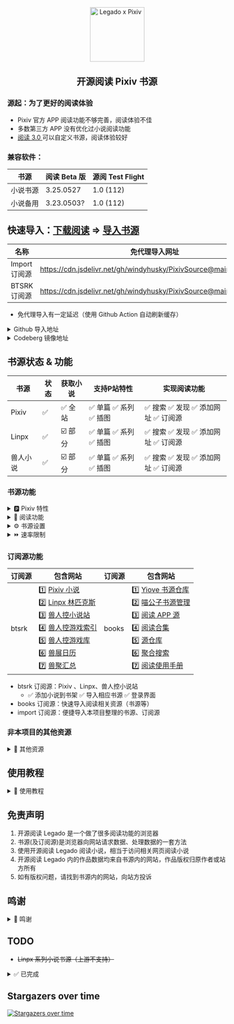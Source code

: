 <div align="center">
<img width="125" height="125" src="doc/pic/Legado-Pixiv.png" alt="Legado x Pixiv"/>

## 开源阅读 Pixiv 书源
</div>


### 源起：为了更好的阅读体验
- Pixiv 官方 APP 阅读功能不够完善，阅读体验不佳
- 多数第三方 APP 没有优化过小说阅读功能
- [阅读 3.0 ](https://github.com/gedoor/legado) 可以自定义书源，阅读体验较好


### 兼容软件：
| 书源　　 | 阅读 Beta 版 | 源阅 Test Flight |
| ------ | ----------- | --------------- |
| 小说书源 | 3.25.0527   | 1.0 (112)       |
| 小说备用 | 3.23.0503?  | 1.0 (112)       |


## 快速导入：[下载阅读](./doc/Download.md) =>  [导入书源](./doc/Import.md)

| 名称          | 免代理导入网址                                                         |
| ------------ | ------------------------------------------------------------------- |
| Import 订阅源 | https://cdn.jsdelivr.net/gh/windyhusky/PixivSource@main/import.json |
| BTSRK 订阅源  | https://cdn.jsdelivr.net/gh/windyhusky/PixivSource@main/btsrk.json  |
- 免代理导入有一定延迟（使用 Github Action 自动刷新缓存）


<details>
<summary> Github 导入地址 </summary>

| 名称           | [Github 项目网址](https://github.com/windyhusky/PixivSource)               |
| ------------- | ------------------------------------------------------------------------- |
| Pixiv 书源　   | https://raw.githubusercontent.com/windyhusky/PixivSource/main/pixiv.json  |
| Linpx 书源　   | https://raw.githubusercontent.com/windyhusky/PixivSource/main/linpx.json  |
| 兽人小说站书源  | https://raw.githubusercontent.com/windyhusky/PixivSource/main/linpx.json  |
| BTSRK 订阅源   | https://raw.githubusercontent.com/windyhusky/PixivSource/main/btsrk.json  |
| Books 订阅源   | https://raw.githubusercontent.com/windyhusky/PixivSource/main/books.json  |
| Import 订阅源  | https://raw.githubusercontent.com/windyhusky/PixivSource/main/import.json |

> 更多导入方法详见：
> **[导入书源](./doc/ImportBookSource.md)** &
> **[导入订阅源](./doc/ImportRssSource.md)**
</details>


<details>
<summary> Codeberg 镜像地址 </summary>

| 名称           | [Codeberg 镜像网址](https://codeberg.org/DowneyRem/PixivSource)　       |
| ------------- | ---------------------------------------------------------------------- |
| Pixiv 书源　   | https://codeberg.org/DowneyRem/PixivSource/raw/branch/main/pixiv.json  |
| Linpx 书源　   | https://codeberg.org/DowneyRem/PixivSource/raw/branch/main/linpx.json  |
| 兽人小说站书源  | https://codeberg.org/DowneyRem/PixivSource/raw/branch/main/linpx.json  |
| BTSRK 订阅源   | https://codeberg.org/DowneyRem/PixivSource/raw/branch/main/btsrk.json  |
| Books 订阅源   | https://codeberg.org/DowneyRem/PixivSource/raw/branch/main/books.json  |
| Import 订阅源  | https://codeberg.org/DowneyRem/PixivSource/raw/branch/main/import.json |
- [Codeberg](https://codeberg.org/DowneyRem/PixivSource) 免代理，更新无延迟（网站服务不是很稳定）
</details>



## 书源状态 & 功能
| 书源      | 状态 | 获取小说 | 支持P站特性 | 实现阅读功能 |
| -------- | --- | ------- | --------- | ---------- |
| Pixiv    | ✅ | ✅ 全站 | ✅ 单篇 ✅ 系列 ✅ 插图 | ✅ 搜索 ✅ 发现 ✅ 添加网址 ✅ 订阅源 |
| Linpx    | ✅ | ☑️ 部分 | ✅ 单篇 ✅ 系列 ✅ 插图 | ✅ 搜索 ✅ 发现 ✅ 添加网址 ✅ 订阅源 |
| 兽人小说  | ✅ | ☑️ 部分 | ✅ 单篇 ✅ 系列 ✅ 插图 | ✅ 搜索 ✅ 发现 ✅ 添加网址 ✅ 订阅源 |

### 书源功能
<details><summary> 🅿️ Pixiv 特性 </summary>

#### 已支持 Pixiv 特性
- ✅ 单篇小说：Pixiv 小说投稿时的【单篇完结作品】，即短篇小说
- ✅ 系列小说：Pixiv 小说投稿时的【连载系列作品】，即长篇小说
- <details><summary> ✅ ⭐️ 小说功能 </summary>
  
  - ✅ 关注作者（最新小说）
    - 发现：✅ 查看关注作者的最新小说
    - 登录界面：✅ 关注作者 ✅ 取消关注
  - ✅ 追更列表 
    - 发现：✅ 查看追更列表 
    - 登录界面：✅ 加入追更 ✅ 取消追更
  - ✅ 收藏小说
    - 发现：✅ 查看收藏（公开 & 私密）✅ 查看他人收藏（设置源变量）
    - 登录界面：✅ 加入收藏 ✅ 取消收藏
  - ✅ 小说书签
    - 发现：✅ 查看书签（第1页）
    - 登录界面：✅ 加入书签 ✅ 删除书签
  - ✅ 章节评论
    - 章节正文：✅ 查看评论
    - 登录界面：✅ 发送评论 ✅ 删除评论
  - ✅ 推荐小说
  - ✅ 发现小说
  - ✅ 首页推荐
  </details>

- <details><summary> ✅ 🆕 最新 企划 约稿 </summary>
  
  - ✅ R18 小说
  - ✅ 一般小说（默认隐藏）
    >（可在书源设置中修改 `SHOW_GENERAL_NEW` )，更改后需要在发现页面刷新分类（发现：长按"Pixiv"，刷新）
  </details>

- <details><summary> ✅ 👑 小说排行 </summary>
  
  - ✅ R18 小说排行榜
  - ✅ 一般小说排行榜（默认隐藏）
    > (可在书源设置中修改 `SHOW_GENERAL_RANK` )，更改后需要在发现页面刷新分类（发现：长按"Pixiv"，刷新）
  </details>

- <details><summary> ✅ 🔥 原创热门 </summary>

  - ✅ R18 小说热门分类（默认隐藏）
  - ✅ 一般小说热门分类（默认隐藏）
    >（可在书源设置中修改 `SHOW_GENERAL_GENRE` `SHOW_GENERAL_GENRE` )，更改后需要在发现页面刷新分类（发现：长按"Pixiv"，刷新）
  </details>
  
- <details><summary> ✅ 🔧 小说工具（标记符号） </summary>

  - ✅ 完美支持的标记符
    - ✅ `[uploadedimage:自动生成ID]` 通过上传图片添加插画
    - ✅ `[pixivimage:作品ID-序号]` 通过作品ID添加插画
  - ☑️ 受阅读功能限制，无法完美支持的标记符
    - ☑️ `[newpage]` 分页
    - ☑️ `[chapter:章节名称]` 添加本章标题
    - ☑️ `[jump:链接目标的页面编号]` 页面跳转
    - ☑️ `[[jumpuri:标题 > 链接目标的URL]]` 添加超链接
    - ☑️ `[[rb:汉字 > 注音]]` 添加注音
      > 使用括号注音：`[[rb:汉字 > 注音]]` => `汉字（注音）`
    - ☑️ `汉字《注音》`选择`置き換える`后，Pixiv 会转换成`[[rb:汉字 > 注音]]`
      > 当`注音`位置是汉字时，恢复被替换的书名号：`[[rb:汉字 > 注音]]` => `汉字《注音》`
      > 
      > 默认开启，可在书源设置中修改 `REPLACE_TITLE_MARKS`
  - 🈚️ 不支持的标记符
  </details>
</details>


<details><summary> 📖 阅读功能 </summary>

#### 已实现书源功能
- ✅ 搜索：书架页面，搜索小说，添加小说到书架
  - ✅ 默认搜索：同时搜索小说名称、标签、作者
    - ✅ 作者专搜（格式：`@作者名称`）
    - ✅ 标签专搜（格式：`#标签` `#小说名称`）
  - ✅ 繁简通搜（支持：小说名称、标签）
  - ✅ 字数过滤（格式：`关键词 + 空格 + 字数3k`）
    - 字数限制规则：`3k 3k5 3w 3w5`
    - 例如：`校园 字数3k` `校园 纯爱 字数3k`
- ✅ 发现：发现页面，查看小说，添加小说到书架
  - ✅ 常规发现
  - ✅ 更新书源、订阅源
  - ✅ 设置源变量
    - <details><summary> ❤️ 他人收藏（Pixiv 小说 书源）</summary>
  
      - 发现 - 长按 **"Pixiv"** - 编辑 - 右上角菜单 - 设置源变量
      - 设置源变量：输入作者ID，一行一个，可添加作者名，保存
        ```
        12345 // 作者A
        67890 # 作者B
        ```
      - 发现：长按 **"Pixiv"**，刷新，查看他人收藏
      </details>
      
    - <details><summary> 🔎 筛选发现（兽人小说站 书源）</summary>

      - 发现 - 长按 **"兽人小说站"** - 编辑 - 右上角菜单 - 设置源变量  
      - 设置源变量：输入想要筛选的标签，以空格间隔（或一行一个），保存
        ```
        中文 原创  纯爱
        ```
      - 发现 - 长按 **"兽人小说站"** - 刷新 - 查看筛选后的小说
      </details>


- ✅ 添加网址：书架页面，通过 **【添加网址】** 添加小说到书架
  -  ✅ 支持同时添加多条网址链接（✅ 单篇 ✅ 系列）
- ✅ 订阅源：订阅页面，通过 **【订阅源】** 添加小说到书架
  - ✅ 添加小说到书架
  - ✅ 导入/更新书源
  - ✅ 登录界面（部分功能同下）
- ✅ 登录界面：登录等功能
  - 账号：✅ 登录账号 ✅ 退出账号 ✅ 账号设置
  - 书源：✅ 更新书源 ✅ 使用指南 ✅ 反馈问题
  - 系列：✅ 追更系列 ✅ 取消追更 ✅ 分享系列
  - 单篇：✅ 收藏小说 ✅ 取消收藏 ✅ 分享单篇
  - 作者：✅ 关注作者 ✅ 取关作者 ✅ 屏蔽作者（本地）
  - 评论：✅ 发送评论 ✅ 删除评论 ✅ 获取评论（正文）
</details>


<details><summary> ⚙️ 书源设置 </summary>

#### 书源功能设置
##### 1.书源默认配置
⚙️ 书源设置：
- <details><summary> 1️⃣ 常规设置 </summary>
  ⚙️ 常规设置：打开小说 - 菜单 - 登录 - 点击下方按钮
  
  | 书源常规设置         | 默认状态 | 对应常量名称           | 作用 |
  | ------------------ | ------ | --------------------- | --- |
  | 繁简通搜            | ✅ 开启 | `CONVERT_CHINESE`     | 搜索 |
  | 简介显示更多信息     | ⭕ 关闭 | `MORE_INFORMATION`    | 详情 |
  | 显示小说更新时间     | ✅ 开启 | `SHOW_UPDATE_TIME`    | 目录 |
  | 显示小说原始链接     | ✅ 开启 | `SHOW_ORIGINAL_LINK`  | 目录 |
  | 恢复被替换的书名号   | ✅ 开启 | `REPLACE_TITLE_MARKS` | 正文 |
  | 章首显示小说描述     | ✅ 开启 | `SHOW_CAPTIONS`       | 正文 |
  | 章尾显示小说评论     | ✅ 开启 | `SHOW_COMMENTS`       | 正文 |
  | 快速模式　          | ⭕ 关闭 | `FAST`                | 全局 |
  | 调试模式　　        | ⭕ 关闭 | `DEBUG`               | 全局 |

  - 快速模式：
    - 繁简通搜、更新时间、原始链接、显示评论，对搜索速度稍有影响
    - 搜索默认搜索作者，这对搜索速度有很大影响
    - 开启时，默认关闭上述功能；关闭时，默认开启上述设置
  </details>

- <details><summary> 2️⃣ 发现设置 </summary>
  
  ⚙️ 发现设置：编辑书源 - 基本 - 变量说明 - 修改并保存
  - ⚠️ 修改时，请修改`true` 为 `false`，或相反
  - ⚠️ 每次更新书源后，需要重新修改发现设置
  
  | 书源发现设置         | 默认状态 | 对应常量名称           | 作用 |
  | ------------------ | ------ | --------------------- | --- |
  | 最新小说显示一般小说 | ⭕ 关闭 | `SHOW_GENERAL_NEW`     | 发现 |
  | 排行榜单显示一般小说 | ⭕ 关闭 | `SHOW_GENERAL_RANK`    | 发现 |
  | 热门分类显示R18小说 | ⭕ 关闭 | `SHOW_R18_GENRE`       | 发现 |
  | 热门分类显示一般小说 | ⭕ 关闭 | `SHOW_GENERAL_GENRE`   | 发现 |

  </details>

- <details><summary> 3️⃣ 默认配置代码 </summary>
  
  ```
  {
    "CONVERT_CHINESE": true,
    "SHOW_UPDATE_TIME": true,
    "MORE_INFORMATION": false,
    "SHOW_ORIGINAL_LINK": true,
    
    "REPLACE_TITLE_MARKS": true,
    "SHOW_CAPTIONS": true,
    "SHOW_COMMENTS": true,
    
    "FAST": true,
    "DEBUG": false,
    
    "SHOW_GENERAL_NEW": false,
    "SHOW_GENERAL_RANK": false,
    "SHOW_R18_GENRE": false,
    "SHOW_GENERAL_GENRE": false
  }
  ```
  </details>


##### 2.设置源变量
- <details><summary> 🚫 屏蔽作者(本地)（Pixiv 书源）</summary>

  - 方法1️⃣：打开小说 - 菜单 - 登录 - 🚫 屏蔽作者
    - ▶️ 搜索任意小说，同步屏蔽作者数据
  - 方法2️⃣：编辑书源 - 菜单 - 设置源变量 - 修改并保存
    - 设置源变量：输入作者ID，【英文逗号】间隔
      - ```
        12345, 67890
        ```
    - ▶️ 搜索任意小说，同步屏蔽作者数据
  </details>

- <details><summary> ❤️ 他人收藏（Pixiv 首页 订阅源）</summary>

  - 1️⃣ 订阅 - 长按订阅源 - 编辑 - 菜单 - 设置源变量
  - 2️⃣ 源变量：输入作者ID，一行一个，保存
    ```
    12345 // 作者A
    67890 # 作者B
    ```
  - 3️⃣ 导入：打开订阅源 - 菜单 - 登录 - 点击 ❤️ 他人收藏，同步数据
  - 4️⃣ 更新：发现 - 长按"Pixiv" - 刷新 - 查看他人收藏
  </details>

- <details><summary> 🔎 筛选发现（兽人小说站 书源）</summary>

  - 1️⃣ 发现 - 长按 **"兽人小说站"** - 编辑 - 右上角菜单 - 设置源变量  
  - 2️⃣ 源变量：输入想筛选的标签，空格间隔（或一行一个），保存
    ```
    中文 原创  纯爱
    ```
  - 3️⃣ 更新：发现 - 长按 **"兽人小说站"** - 刷新 - 查看筛选后的小说
</details>
</details>


<details><summary> ⏩ 速率限制 </summary>

#### 书源请求限制
##### 1.最大缓存时间
<details><summary> 最大缓存时间：7天 </summary>

- 书源内部 JsLib 使用 `getAjaxJson() getAjaxAllJson() getWebviewJson() urlIllustOriginal() ` 等，访问网络资源时，会默认写入缓存，最多存放7天
- 后续如果重复请求同一内容，在缓存时间内则不会发送请求，而是直接读取缓存数据，加快请求速度的同时，减少实际请求次数
- 登录界面中的功能使用了 `getPostBody()`，不受此限制
- 获取/刷新目录、获取/刷新评论，会强制更新，不受此限制


- 自定义：编辑书源 - 基本 - JSLib - 修改并保存
```
var cacheSaveSeconds = 7*24*60*60  // 缓存时间7天，可以延长，不建议缩至过短
```
- **每次更新书源后，需要重新设置**
</details>


##### 2.请求速率限制
<details><summary> 速率限制：每2s访问3次 </summary>

- 因为上面设置了最大缓存时间，会减少实际的（重复的）网络请求
- ~~此处网络请求速率限制可适当调高~~，但账号因此受限请自负其责


- 自定义：编辑书源 - 基本 - 并发率 - 修改并保存
  ```
  180/60000    60s内访问180次（默认）
  ```
- **每次更新书源后，需要重新设置**
</details>


##### 3.【正文为空】提示
<details><summary> 无法获取正文时，弹出提示 </summary>

短时间内请求过多会无法获取正文。 此时弹出窗口，提示：
```
您于X时X分触发 Pixiv 【请求限制】，建议 稍候/重新登录 再继续
```
</details>


##### 4.【过度访问】提示
<details><summary> 过度访问后，提示修改密码 </summary>

- 触发 Pixiv 的过度访问后的【3天内】，每4个小时检测1次弹出提示，并推荐修改密码
```
您于X时X分触发 Pixiv 【过度访问】，请修改密码并重新登录。如已修改请忽略
```
</details>
</details>


### 订阅源功能
| 订阅源 | 包含网站 | 订阅源 | 包含网站 |
| ----- | ------ | ----- | ------- |
| btsrk | 1️⃣ [Pixiv 小说](https://www.pixiv.net/novel) <br /> 2️⃣ [Linpx 林匹克斯](https://www.furrynovel.ink) <br /> 3️⃣ [兽人控小说站](https://www.furrynovel.com) <br /> 4️⃣ [兽人控游戏索引](https://furrygames.top/zh-cn/list.html) <br /> 5️⃣ [兽人控游戏库](https://kemono.games/zh-Hans) <br /> 6️⃣ [兽展日历](https://www.furryeventchina.com) <br /> 7️⃣ [兽聚汇总](https://www.furryfusion.net/) | books | 1️⃣ [Yiove 书源仓库](https://shuyuan.yiove.com) <br/> 2️⃣ [喵公子书源管理](http://yuedu.miaogongzi.net/gx.html) <br/> 3️⃣ [阅读 APP 源](https://legado.aoaostar.com) <br/> 4️⃣ [阅读合集](https://flowus.cn/share/923f5a35-6dcf-47d1-b8eb-b9c5ef3ed39b) <br/> 5️⃣ [源仓库](https://www.yckceo.com/yuedu/index/index.html) <br/> 6️⃣ [聚合搜索](https://legado.cn/thread-3723-1-1.html) <br/> 7️⃣ [阅读使用手册](https://www.yuque.com/legado/wiki) |


- btsrk 订阅源：Pixiv 、Linpx、兽人控小说站
  - ✅ 添加小说到书架 ✅ 导入相应书源 ✅ 登录界面
- books 订阅源：快速导入阅读相关资源（书源等）
- import 订阅源：便捷导入本项目整理的书源、订阅源


### 非本项目的其他资源
<details><summary> 📄 其他资源 </summary>

| 名称           | Github 导入网址                                                              |
| ------------- | --------------------------------------------------------------------------- |
| 通用书源　　　　 | https://raw.githubusercontent.com/windyhusky/PixivSource/main/normal.json   |
| 聚合搜索　　　　 | https://raw.githubusercontent.com/windyhusky/PixivSource/main/books.json    |
| 书源订阅　　　　 | https://raw.githubusercontent.com/windyhusky/PixivSource/main/import.json   |
| Pixiv目录规则  | https://raw.githubusercontent.com/windyhusky/PixivSource/main/pixivToc.json |

- **[通用书源](https://github.com/bushixuanqi/book-source)** ：是不世玄奇 为网文网站编写的通用书源，用搜索引擎获取全网小说。
- **[聚合搜索](https://legado.cn/thread-3723-1-1.html)** ：是不世玄奇 制作的聚合多个搜索引擎的订阅源，需要配合 **[通用书源](http://yuedu.miaogongzi.net/gx.html)** 使用。(集入 books 订阅源)
- **[书源订阅](https://gitee.com/feiniao6/yd)** ：是Thomas喲 制作的第三方规则订阅，旨在快速导入书源/订阅源。(已修改)
- **[Pixiv 目录规则](https://akaito.xyz/post/Legado)** ：是[一片痴心俱成灰](https://akaito.xyz/post/Legado) 为 Pixiv 本地小说制作的目录规则
</details>


## 使用教程
<details><summary> 📌 使用教程 </summary>

> ### 0. [阅读是什么软件？阅读简介](./doc/ReadMe.md)
> ### 0. [下载 开源阅读 Legado](./doc/Download.md)
> ### 1. [阅读使用教程（太长不看版）](./doc/TooLongToRead.md)
>> #### 1.1 [Pixiv 书源的导入与使用](./doc/Pixiv.md)
>> #### 1.2 [Linpx 书源的导入与使用](./doc/Linpx.md)
>> #### 1.3 [兽人控小说站 书源的导入与使用](./doc/FurryNovel.md)
>> #### 1.4 搜索小说、查看订阅，畅享阅读
> ### 2. [添加远程书籍](./doc/RemoteBooks.md)，畅享阅读
> ### 3. [设置 Webdav 备份](./doc/WebdavBackup.md)
> ### 4. [故障排查与处理](./doc/TroubleShoot.md)
#### 此处教程由 [@FurryReading](https://t.me/FurryReading) 提供
</details>


## 免责声明
1. 开源阅读 Legado 是一个做了很多阅读功能的浏览器
2. 书源(及订阅源)是浏览器向网站请求数据、处理数据的一套方法
3. 使用开源阅读 Legado 阅读小说，相当于访问相关网页阅读小说
4. 开源阅读 Legado 内的作品数据均来自书源内的网站，作品版权归原作者或站方所有
5. 如有版权问题，请找到书源内的网站，向站方投诉


## 鸣谢
<details><summary> 📢 鸣谢 </summary>

- 感谢 [阅读 3.0 ](https://github.com/gedoor/legado) 提供的软件平台
- 感谢 [Linpx](https://github.com/libudu/linpx-web) 提供的 [网站服务](https://www.furrynovel.ink)
- 感谢 [兽人小说站](https://github.com/FurryNovel/Reader) 提供的 [网站服务](https://www.furrynovel.com)
- 感谢 [Pixiv.cat](https://github.com/pixiv-cat/pixivcat-backend) 提供的 [Pixiv 图片代理功能](https://pixiv.cat)
- 感谢 [通用书源](https://github.com/bushixuanqi/book-source) 及 [聚合搜索](https://legado.cn/thread-3723-1-1.html) 提供的添加书架的方法
- 感谢 [书源订阅(非官方仓库)](https://gitee.com/feiniao6/yd) 提供的导入书源、订阅源的方法
- 感谢 [Pixiv-utils](https://github.com/AgMonk/pixiv-utils) 、 [Pixiv go 客户端](https://github.com/NateScarlet/pixiv) 、 [Pixiv-web-api](https://github.com/YieldRay/pixiv-web-api) 整理的 Pixiv Web API
- 感谢 [一片痴心俱成灰](https://akaito.xyz/post/Legado) 提供的 Pixiv (标记符号) 目录规则
- 感谢 [Pixiv Previewer](https://greasyfork.org/zh-CN/scripts/30766-pixiv-previewer) 脚本提供的从 Pixiv 网页获取 csfr token 的方法 
- 感谢 [@SuCan127](https://github.com/SuCan127) 测试 源阅 的兼容性
- 感谢 [@DowneyRem](https://github.com/DowneyRem) 提供的教程，这是他的兽人小说分享频道 [@FurryReading](https://t.me/FurryReading)
</details>

## TODO
- ~~Linpx 系列小说书源（上游不支持）~~

<details>
<summary> ✅ 已完成 </summary>

- ✅ Linpx 订阅源
- ✅ Pixiv 订阅源（使用JS注入，代码来自【聚合搜索】）
- ✅ 兽人控小说站 订阅源
- ✅ Pixiv 书源：关注作者的最新小说 https://github.com/windyhusky/PixivSource/issues/11
- ✅ Linpx 书源：推荐作者的近期小说
- ✅ Pixiv 书源：通过作品ID添加插画
- ✅ Linpx 书源：通过作品ID添加插画（使用 pixiv.cat ）
- ✅ Pixiv 书源：添加网址加入书架；订阅源添加到书架
- ✅ Pixiv 书源：追更列表 https://github.com/windyhusky/PixivSource/issues/14
- ✅ Pixiv 书源：排行榜 https://github.com/windyhusky/PixivSource/issues/13
- ✅ Pixiv 系列小说 书源 
- ✅ Pixiv 书源：完善字数统计 https://github.com/windyhusky/PixivSource/issues/18
- ✅ Pixiv 书源：显示更多信息 https://github.com/windyhusky/PixivSource/issues/17
- ✅ Pixiv & Linpx 书源：添加小说更新时间
- ✅ Pixiv & Linpx 书源：搜索作者
- ✅ import 订阅源：导入其他书源、订阅源
- ✅ Pixiv & Linpx 书源：添加小说章节字数
- ✅ Pixiv 书源：正文尾部加入小说评论
- ✅ Linpx 书源：搜索链接
- ✅ Pixiv & Linpx 书源：添加链接
- ✅ 兽人控小说站 书源
- ✅ 书源发现：更新书源和订阅源
- ✅ 订阅源：导入/更新书源
- ✅ Pixiv 漫画书源：搜索、详情、目录、正文
- ✅ Pixiv & Linpx & 兽人控小说站 书源：繁简通搜
</details>


## Stargazers over time
[![Stargazers over time](https://starchart.cc/windyhusky/PixivSource.svg?variant=adaptive)](https://starchart.cc/windyhusky/PixivSource)

